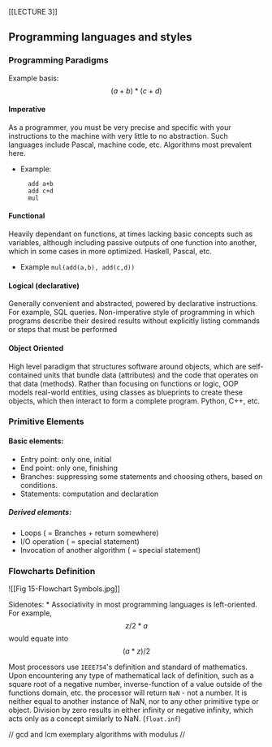 [[LECTURE 3]]
## Programming languages and styles


### Programming Paradigms

Example basis: $$(a+b) * (c+d)$$ 
#### Imperative

As a programmer, you must be very precise and specific with your instructions to the machine with very little to no abstraction. Such languages include Pascal, machine code, etc.
Algorithms most prevalent here.
- Example:
		
		add a+b
		add c+d
		mul
#### Functional
Heavily dependant on functions, at times lacking basic concepts such as variables, although including passive outputs of one function into another, which in some cases in more optimized. Haskell, Pascal, etc.
- Example
		`mul(add(a,b), add(c,d))`
#### Logical (declarative)
Generally convenient and abstracted, powered by declarative instructions. For example, SQL queries. Non-imperative style of programming in which programs describe their desired results without explicitly listing commands or steps that must be performed
#### Object Oriented
High level paradigm that structures software around objects, which are self-contained units that bundle data (attributes) and the code that operates on that data (methods). Rather than focusing on functions or logic, OOP models real-world entities, using classes as blueprints to create these objects, which then interact to form a complete program. Python, C++, etc.


### Primitive Elements
#### Basic elements:
- Entry point: only one, initial
- End point: only one, finishing
- Branches: suppressing some statements and choosing others, based on conditions.  
- Statements: computation and declaration
##### Derived elements:
- Loops ( = Branches + return somewhere)
- I/O operation ( = special statement)
- Invocation of another algorithm ( = special statement)

### Flowcharts Definition

![[Fig 15-Flowchart Symbols.jpg]]

Sidenotes:
\* Associativity in most programming languages is left-oriented. For example,
$$z/2*a$$
	would equate into $$(a*z)/2$$


Most processors use `IEEE754`'s definition and standard of mathematics. Upon encountering any type of mathematical lack of definition, such as a square root of a negative number, inverse-function of a value outside of the functions domain, etc. the processor will return `NaN` - not a number. It is neither equal to another instance of NaN, nor to any other primitive type or object. Division by zero results in either infinity or negative infinity, which acts only as a concept similarly to NaN. (`float.inf`) 


// gcd and lcm exemplary algorithms with modulus //